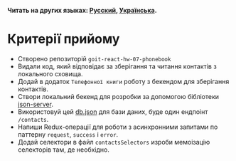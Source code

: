 **Читать на других языках: [Русский](README.md), [Українська](README.ua.md).**

# Критерії прийому

- Створено репозиторій `goit-react-hw-07-phonebook`
- Видали код, який відповідає за зберігання та читання контактів з локального
  сховища.
- Додай в додаток `Телефонної книги` роботу з бекендом для зберігання контактів.
- Створи локальний бекенд для розробки за допомогою бібліотеки
  [json-server](https://github.com/typicode/json-server).
- Використовуй цей [db.json](./db.json) для бази даних, буде один ендпоінт
  `/contacts`.
- Напиши Redux-операції для роботи з асинхронними запитами по паттерну
  `request`, `success` і `error`.
- Додай селектори в файл `contactsSelectors` изроби мемоізацію селекторів там,
  де необхідно.
